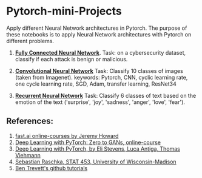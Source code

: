 # Pytorch-mini-Projects
Apply different Neural Network architectures in Pytorch. The purpose of these notebooks is to apply Neural Network architectures with Pytorch on different problems.


1. [**Fully Connected Neural Network**](https://github.com/spirosdim/Pytorch-mini-Projects/blob/master/1.DNN_Pytorch.ipynb). Task: on a cybersecurity dataset, classify if each attack is benign or malicious.

2. [**Convolutional Neural Network**](https://github.com/spirosdim/Pytorch-mini-Projects/blob/master/2.%20CNN_mini_Project.ipynb) Task: Classify 10 classes of images (taken from Imagenet).
keywords: Pytorch, CNN, cyclic learning rate, one cycle learning rate, SGD, Adam, transfer learning, ResNet34 

3. [**Recurrent Neural Network**](https://github.com/spirosdim/Pytorch-mini-Projects/blob/master/3.%20RNN_mini_Project.ipynb) Task: Classify 6 classes of text based on the emotion of the text ('surprise', 'joy', 'sadness', 'anger', 'love', 'fear').

## References:

1.   [fast.ai online-courses by Jeremy Howard](https://www.fast.ai/)
2.   [Deep Learning with PyTorch: Zero to GANs, online-course](https://jovian.ml/forum/t/start-here-welcome-to-deep-learning-with-pytorch-zero-to-gans/1622)
3.   [Deep Learning with PyTorch, by Eli Stevens, Luca Antiga, Thomas Viehmann](https://www.amazon.com/Deep-Learning-PyTorch-Eli-Stevens/dp/1617295264/ref=sr_1_1?dchild=1&keywords=Deep+Learning+with+PyTorch&qid=1593958454&s=books&sr=1-1)
4.   [Sebastian Raschka, STAT 453, University of Wisconsin-Madison]( https://github.com/rasbt/stat453-deep-learning-ss20)
5.   [Ben Trevett's github tutorials](https://github.com/bentrevett)
